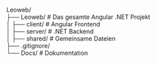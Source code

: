 Leoweb/ <br>
├── Leoweb/                      # Das gesamte Angular .NET Projekt <br>
│   ├── client/                  # Angular Frontend <br>
│   ├── server/                  # .NET Backend <br>
│   ├── shared/                  # Gemeinsame Dateien <br>
├── .gitignore/                  <br>
└── Docs/                        # Dokumentation <br>


